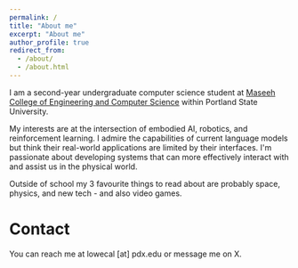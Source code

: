 ```yaml
---
permalink: /
title: "About me"
excerpt: "About me"
author_profile: true
redirect_from: 
  - /about/
  - /about.html
---
```


I am a second-year undergraduate computer science student at [Maseeh College of Engineering and Computer Science](https://www.pdx.edu/engineering/) within Portland State University.

My interests are at the intersection of embodied AI, robotics, and reinforcement learning. I admire the capabilities of current language models but think their real-world applications are limited by their interfaces. I'm passionate about developing systems that can more effectively interact with and assist us in the physical world.

Outside of school my 3 favourite things to read about are probably space, physics, and new tech - and also video games.

Contact
=====
You can reach me at lowecal [at] pdx.edu or message me on X.

